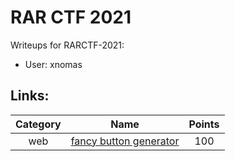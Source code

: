 # RAR CTF 2021

Writeups for RARCTF-2021:

- User: xnomas

## Links:

| Category |                             Name                             | Points |
| :------: | :----------------------------------------------------------: | :----: |
|   web    | [fancy button generator](https://github.com/xnomas/RARCTF-2021/tree/main/web/fancy_button_generator) |  100   |



